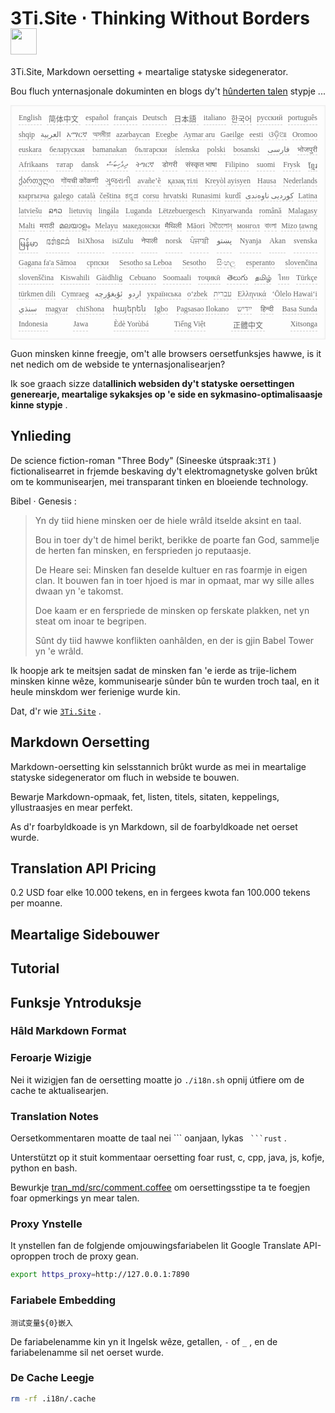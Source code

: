 <h1 style="justify-content:space-between">3Ti.Site ⋅ Thinking Without Borders <img src="//i-01.eu.org/3Ti/logo.svg" style="user-select:none;margin-top:-1px;width:42px"></h1>

3Ti.Site, Markdown oersetting + meartalige statyske sidegenerator.

Bou fluch ynternasjonale dokuminten en blogs dy't [hûnderten talen](https://github.com/i18n-site/node/blob/main/lang/src/index.js) stypje ...

<pre class="langli" style="display:flex;flex-wrap:wrap;background:transparent;border:1px solid #eee;font-size:12px;box-shadow:0 0 3px inset #eee;padding:12px 5px 4px 12px;justify-content:space-between;"><style>pre.langli i{font-weight:300;font-family:s;margin-right:7px;margin-bottom:8px;font-style:normal;color:#666;border-bottom:1px dashed #ccc;}</style><i>English</i><i> 简体中文 </i><i>español</i><i>français</i><i>Deutsch</i><i> 日本語 </i><i>italiano</i><i>한국어</i><i>русский</i><i>português</i><i>shqip</i><i>‫العربية‬</i><i>አማርኛ</i><i>অসমীয়া</i><i>azərbaycan</i><i>Eʋegbe</i><i>Aymar aru</i><i>Gaeilge</i><i>eesti</i><i>ଓଡ଼ିଆ</i><i>Oromoo</i><i>euskara</i><i>беларуская</i><i>bamanakan</i><i>български</i><i>íslenska</i><i>polski</i><i>bosanski</i><i>‫فارسی‬</i><i>भोजपुरी</i><i>Afrikaans</i><i>татар</i><i>dansk</i><i>‫ދިވެހިބަސް‬</i><i>ትግርኛ</i><i>डोगरी</i><i>संस्कृत भाषा</i><i>Filipino</i><i>suomi</i><i>Frysk</i><i>ខ្មែរ</i><i>ქართული</i><i>गोंयची कोंकणी</i><i>ગુજરાતી</i><i>avañe’ẽ</i><i>қазақ тілі</i><i>Kreyòl ayisyen</i><i>Hausa</i><i>Nederlands</i><i>кыргызча</i><i>galego</i><i>català</i><i>čeština</i><i>ಕನ್ನಡ</i><i>corsu</i><i>hrvatski</i><i>Runasimi</i><i>kurdî</i><i>‫کوردیی ناوەندی‬</i><i>Latina</i><i>latviešu</i><i>ລາວ</i><i>lietuvių</i><i>lingála</i><i>Luganda</i><i>Lëtzebuergesch</i><i>Kinyarwanda</i><i>română</i><i>Malagasy</i><i>Malti</i><i>मराठी</i><i>മലയാളം</i><i>Melayu</i><i>македонски</i><i>मैथिली</i><i>Māori</i><i>মৈতৈলোন্</i><i>монгол</i><i>বাংলা</i><i>Mizo ṭawng</i><i>မြန်မာ</i><i>𞄀𞄄𞄰𞄩𞄍𞄜𞄰</i><i>IsiXhosa</i><i>isiZulu</i><i>नेपाली</i><i>norsk</i><i>ਪੰਜਾਬੀ</i><i>‫پښتو‬</i><i>Nyanja</i><i>Akan</i><i>svenska</i><i>Gagana fa'a Sāmoa</i><i>српски</i><i>Sesotho sa Leboa</i><i>Sesotho</i><i>සිංහල</i><i>esperanto</i><i>slovenčina</i><i>slovenščina</i><i>Kiswahili</i><i>Gàidhlig</i><i>Cebuano</i><i>Soomaali</i><i>тоҷикӣ</i><i>తెలుగు</i><i>தமிழ்</i><i>ไทย</i><i>Türkçe</i><i>türkmen dili</i><i>Cymraeg</i><i>‫ئۇيغۇرچە‬</i><i>‫اردو‬</i><i>українська</i><i>o‘zbek</i><i>‫עברית‬</i><i>Ελληνικά</i><i>ʻŌlelo Hawaiʻi</i><i>‫سنڌي‬</i><i>magyar</i><i>chiShona</i><i>հայերեն</i><i>Igbo</i><i>Pagsasao Ilokano</i><i>‫ייִדיש‬</i><i>हिन्दी</i><i>Basa Sunda</i><i>Indonesia</i><i>Jawa</i><i>Èdè Yorùbá</i><i>Tiếng Việt</i><i> 正體中文 </i><i>Xitsonga</i></pre>

Guon minsken kinne freegje, om't alle browsers oersetfunksjes hawwe, is it net nedich om de webside te ynternasjonalisearjen?

Ik soe graach sizze dat**allinich websiden dy't statyske oersettingen generearje, meartalige sykaksjes op 'e side en sykmasino-optimalisaasje kinne stypje** .

## Ynlieding

De science fiction-roman &quot;Three Body&quot; (Sineeske útspraak:`3Tǐ` ) fictionalisearret in frjemde beskaving dy't elektromagnetyske golven brûkt om te kommunisearjen, mei transparant tinken en bloeiende technology.

Bibel · Genesis :

> Yn dy tiid hiene minsken oer de hiele wrâld itselde aksint en taal.
>
> Bou in toer dy't de himel berikt, berikke de poarte fan God, sammelje de herten fan minsken, en fersprieden jo reputaasje.
>
> De Heare sei: Minsken fan deselde kultuer en ras foarmje in eigen clan. It bouwen fan in toer hjoed is mar in opmaat, mar wy sille alles dwaan yn 'e takomst.
>
> Doe kaam er en ferspriede de minsken op ferskate plakken, net yn steat om inoar te begripen.
>
> Sûnt dy tiid hawwe konflikten oanhâlden, en der is gjin Babel Tower yn 'e wrâld.

Ik hoopje ark te meitsjen sadat de minsken fan 'e ierde as trije-lichem minsken kinne wêze, kommunisearje sûnder bûn te wurden troch taal, en it heule minskdom wer ferienige wurde kin.

Dat, d'r wie [`3Ti.Site`](//3Ti.Site) .

## Markdown Oersetting

Markdown-oersetting kin selsstannich brûkt wurde as mei in meartalige statyske sidegenerator om fluch in webside te bouwen.

Bewarje Markdown-opmaak, fet, listen, titels, sitaten, keppelings, yllustraasjes en mear perfekt.

As d'r foarbyldkoade is yn Markdown, sil de foarbyldkoade net oerset wurde.

## Translation API Pricing

0.2 USD foar elke 10.000 tekens, en in fergees kwota fan 100.000 tekens per moanne.

## Meartalige Sidebouwer

## Tutorial

## Funksje Yntroduksje

### Hâld Markdown Format

### Feroarje Wizigje

Nei it wizigjen fan de oersetting moatte jo `./i18n.sh` opnij útfiere om de cache te aktualisearjen.

### Translation Notes

Oersetkommentaren moatte de taal nei \``` oanjaan, lykas ` ```rust` .

Unterstützt op it stuit kommentaar oersetting foar rust, c, cpp, java, js, kofje, python en bash.

Bewurkje [tran_md/src/comment.coffee](https://github.com/i18n-site/node/blob/main/tran_md/src/comment.coffee) om oersettingsstipe ta te foegjen foar opmerkings yn mear talen.

### Proxy Ynstelle

It ynstellen fan de folgjende omjouwingsfariabelen lit Google Translate API-oproppen troch de proxy gean.

```bash
export https_proxy=http://127.0.0.1:7890
```

### Fariabele Embedding

```
测试变量${0}嵌入
```

De fariabelenamme kin yn it Ingelsk wêze, getallen, `-` of `_` , en de fariabelenamme sil net oerset wurde.

### De Cache Leegje

```bash
rm -rf .i18n/.cache
```
